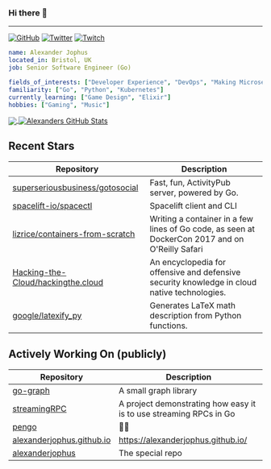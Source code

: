 ### Hi there 👋

---

<a href="https://github.com/alexanderjophus"><img src="https://img.shields.io/github/followers/alexanderjophus.svg?label=GitHub&style=social" alt="GitHub"></a>
<a href="https://twitter.com/AlexanderJophus"><img src="https://img.shields.io/twitter/follow/AlexanderJophus?label=Twitter&style=social" alt="Twitter"></a>
<a href="https://twitch.tv/dejophus"><img src="https://img.shields.io/twitch/status/dejophus?style=social" alt="Twitch"></a>

```yaml
name: Alexander Jophus
located_in: Bristol, UK
job: Senior Software Engineer (Go)

fields_of_interests: ["Developer Experience", "DevOps", "Making Microservices Go Zoom"]
familiarity: ["Go", "Python", "Kubernetes"]
currently_learning: ["Game Design", "Elixir"]
hobbies: ["Gaming", "Music"]
```

<a href="https://github.com/alexanderjophus/alexanderjophus">
  <img align="center" src="https://github-readme-stats.vercel.app/api/top-langs/?username=alexanderjophus&hide=java,html,tex&langs_count=3&theme=vision-friendly-dark" />
</a>
<a href="https://github.com/alexanderjophus/alexanderjophus">
  <img align="center" src="https://github-readme-stats.vercel.app/api?username=alexanderjophus&show_icons=true&line_height=27&count_private=true&theme=vision-friendly-dark" alt="Alexanders GitHub Stats" />
</a>

## Recent Stars
| Repository | Description |
|---|---|
| [superseriousbusiness/gotosocial](https://www.github.com/superseriousbusiness/gotosocial) | Fast, fun, ActivityPub server, powered by Go. |
| [spacelift-io/spacectl](https://www.github.com/spacelift-io/spacectl) | Spacelift client and CLI |
| [lizrice/containers-from-scratch](https://www.github.com/lizrice/containers-from-scratch) | Writing a container in a few lines of Go code, as seen at DockerCon 2017 and on O'Reilly Safari |
| [Hacking-the-Cloud/hackingthe.cloud](https://www.github.com/Hacking-the-Cloud/hackingthe.cloud) | An encyclopedia for offensive and defensive security knowledge in cloud native technologies. |
| [google/latexify_py](https://www.github.com/google/latexify_py) | Generates LaTeX math description from Python functions. |

## Actively Working On (publicly)
| Repository | Description |
|---|---|
| [go-graph](https://www.github.com/alexanderjophus/go-graph) | A small graph library |
| [streamingRPC](https://www.github.com/alexanderjophus/streamingRPC) | A project demonstrating how easy it is to use streaming RPCs in Go |
| [pengo](https://www.github.com/alexanderjophus/pengo) | 🕵️‍♂️ |
| [alexanderjophus.github.io](https://www.github.com/alexanderjophus/alexanderjophus.github.io) | https://alexanderjophus.github.io/ |
| [alexanderjophus](https://www.github.com/alexanderjophus/alexanderjophus) | The special repo |